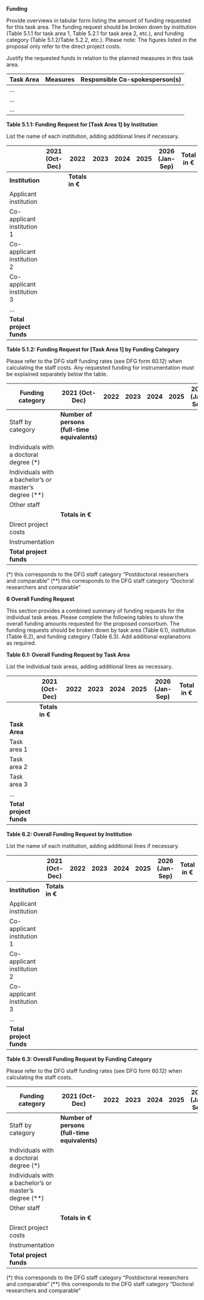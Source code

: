 **Funding**

Provide overviews in tabular form listing the amount of funding requested for this task area. The funding request should be broken down by institution (Table 5.1.1 for task area 1, Table 5.2.1 for task area 2, etc.), and funding category (Table 5.1.2/Table 5.2.2, etc.). Please note: The figures listed in the proposal only refer to the direct project costs.

Justify the requested funds in relation to the planned measures in this task area.

| **Task Area** | **Measures** | **Responsible Co-spokesperson(s)** |
| ------------- | ------------ | ---------------------------------- |
| ...           |              |                                    |
| ...           |              |                                    |
| ...           |              |                                    |





**Table 5.1.1: Funding Request for [Task Area 1] by Institution**

List the name of each institution, adding additional lines if necessary.

|                            | **2021 (Oct-Dec)** | **2022**        | **2023** | **2024** | **2025** | **2026 (Jan-Sep)** | **Total** **in €** |
| -------------------------- | ------------------ | --------------- | -------- | -------- | -------- | ------------------ | ------------------ |
| **Institution**            |                    | **Totals in €** |          |          |          |                    |                    |
| Applicant institution      |                    |                 |          |          |          |                    |                    |
| Co-applicant institution 1 |                    |                 |          |          |          |                    |                    |
| Co-applicant institution 2 |                    |                 |          |          |          |                    |                    |
| Co-applicant institution 3 |                    |                 |          |          |          |                    |                    |
| ...                        |                    |                 |          |          |          |                    |                    |
| **Total project funds**    |                    |                 |          |          |          |                    |                    |

**Table 5.1.2: Funding Request for [Task Area 1] by Funding Category**

Please refer to the DFG staff funding rates (see DFG form 60.12) when calculating the staff costs. Any requested funding for instrumentation must be explained separately below the table.

| **Funding category**                                  | **2021 (Oct-Dec)**                            | **2022** | **2023** | **2024** | **2025** | **2026 (Jan-Sep)** | **Total** |
| ----------------------------------------------------- | --------------------------------------------- | -------- | -------- | -------- | -------- | ------------------ | --------- |
| Staff by category                                     | **Number of persons (full-time equivalents)** |          |          |          |          |                    |           |
| Individuals with a doctoral degree (*)                |                                               |          |          |          |          |                    |           |
| Individuals with a bachelor’s or master’s degree (**) |                                               |          |          |          |          |                    |           |
| Other staff                                           |                                               |          |          |          |          |                    |           |
|                                                       | **Totals in €**                               |          |          |          |          |                    |           |
| Direct project costs                                  |                                               |          |          |          |          |                    |           |
| Instrumentation                                       |                                               |          |          |          |          |                    |           |
| **Total project funds**                               |                                               |          |          |          |          |                    |           |

(*) this corresponds to the DFG staff category “Postdoctoral researchers and comparable” (**) this corresponds to the DFG staff category “Doctoral researchers and comparable”



**6 Overall Funding Request**

This section provides a combined summary of funding requests for the individual task areas. Please complete the following tables to show the overall funding amounts requested for the proposed consortium. The funding requests should be broken down by task area (Table 6.1), institution (Table 6.2), and funding category (Table 6.3). Add additional explanations as required.

**Table 6.1: Overall Funding Request by Task Area**

List the individual task areas, adding additional lines as necessary.

|                         | **2021 (Oct-Dec)**  | **2022** | **2023** | **2024** | **2025** | **2026 (Jan-Sep)** | **Total** **in €** |
| ----------------------- | ------------------- | -------- | -------- | -------- | -------- | ------------------ | ------------------ |
|                         | **Totals** **in €** |          |          |          |          |                    |                    |
| **Task Area**           |                     |          |          |          |          |                    |                    |
| Task area 1             |                     |          |          |          |          |                    |                    |
| Task area 2             |                     |          |          |          |          |                    |                    |
| Task area 3             |                     |          |          |          |          |                    |                    |
| ...                     |                     |          |          |          |          |                    |                    |
| **Total project funds** |                     |          |          |          |          |                    |                    |

**Table 6.2: Overall Funding Request by Institution**

List the name of each institution, adding additional lines if necessary.

|                            | **2021 (Oct-Dec)**  | **2022** | **2023** | **2024** | **2025** | **2026 (Jan-Sep)** | **Total** **in €** |
| -------------------------- | ------------------- | -------- | -------- | -------- | -------- | ------------------ | ------------------ |
| **Institution**            | **Totals** **in €** |          |          |          |          |                    |                    |
| Applicant institution      |                     |          |          |          |          |                    |                    |
| Co-applicant institution 1 |                     |          |          |          |          |                    |                    |
| Co-applicant institution 2 |                     |          |          |          |          |                    |                    |
| Co-applicant institution 3 |                     |          |          |          |          |                    |                    |
| ...                        |                     |          |          |          |          |                    |                    |
| **Total project funds**    |                     |          |          |          |          |                    |                    |



**Table 6.3: Overall Funding Request by Funding Category**

Please refer to the DFG staff funding rates (see DFG form 60.12) when calculating the staff costs.

| **Funding category**                                  | **2021 (Oct-Dec)**                            | **2022** | **2023** | **2024** | **2025** | **2026 (Jan-Sep)** | **Total** |
| ----------------------------------------------------- | --------------------------------------------- | -------- | -------- | -------- | -------- | ------------------ | --------- |
| Staff by category                                     | **Number of persons (full-time equivalents)** |          |          |          |          |                    |           |
| Individuals with a doctoral degree (*)                |                                               |          |          |          |          |                    |           |
| Individuals with a bachelor’s or master’s degree (**) |                                               |          |          |          |          |                    |           |
| Other staff                                           |                                               |          |          |          |          |                    |           |
|                                                       | **Totals in €**                               |          |          |          |          |                    |           |
| Direct project costs                                  |                                               |          |          |          |          |                    |           |
| Instrumentation                                       |                                               |          |          |          |          |                    |           |
| **Total project funds**                               |                                               |          |          |          |          |                    |           |

(*) this corresponds to the DFG staff category “Postdoctoral researchers and comparable” (**) this corresponds to the DFG staff category “Doctoral researchers and comparable”